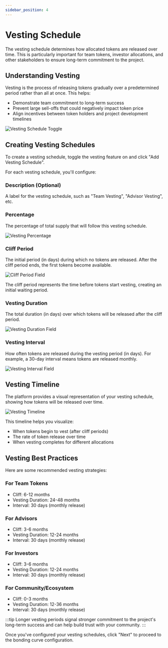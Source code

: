 ```yaml
---
sidebar_position: 4
---
```


# Vesting Schedule

The vesting schedule determines how allocated tokens are released over time. This is particularly important for team tokens, investor allocations, and other stakeholders to ensure long-term commitment to the project.

## Understanding Vesting

Vesting is the process of releasing tokens gradually over a predetermined period rather than all at once. This helps:

- Demonstrate team commitment to long-term success
- Prevent large sell-offs that could negatively impact token price
- Align incentives between token holders and project development timelines

![Vesting Schedule Toggle](https://fastly.picsum.photos/id/237/200/300.jpg?hmac=TmmQSbShHz9CdQm0NkEjx1Dyh_Y984R9LpNrpvH2D_U)

## Creating Vesting Schedules

To create a vesting schedule, toggle the vesting feature on and click "Add Vesting Schedule".

For each vesting schedule, you'll configure:

### Description (Optional)
A label for the vesting schedule, such as "Team Vesting", "Advisor Vesting", etc.

### Percentage
The percentage of total supply that will follow this vesting schedule.

![Vesting Percentage](https://fastly.picsum.photos/id/237/200/300.jpg?hmac=TmmQSbShHz9CdQm0NkEjx1Dyh_Y984R9LpNrpvH2D_U)

### Cliff Period
The initial period (in days) during which no tokens are released. After the cliff period ends, the first tokens become available.

![Cliff Period Field](https://fastly.picsum.photos/id/237/200/300.jpg?hmac=TmmQSbShHz9CdQm0NkEjx1Dyh_Y984R9LpNrpvH2D_U)

The cliff period represents the time before tokens start vesting, creating an initial waiting period.

### Vesting Duration
The total duration (in days) over which tokens will be released after the cliff period.

![Vesting Duration Field](https://fastly.picsum.photos/id/237/200/300.jpg?hmac=TmmQSbShHz9CdQm0NkEjx1Dyh_Y984R9LpNrpvH2D_U)

### Vesting Interval
How often tokens are released during the vesting period (in days). For example, a 30-day interval means tokens are released monthly.

![Vesting Interval Field](https://fastly.picsum.photos/id/237/200/300.jpg?hmac=TmmQSbShHz9CdQm0NkEjx1Dyh_Y984R9LpNrpvH2D_U)

## Vesting Timeline

The platform provides a visual representation of your vesting schedule, showing how tokens will be released over time.

![Vesting Timeline](https://fastly.picsum.photos/id/237/200/300.jpg?hmac=TmmQSbShHz9CdQm0NkEjx1Dyh_Y984R9LpNrpvH2D_U)

This timeline helps you visualize:
- When tokens begin to vest (after cliff periods)
- The rate of token release over time
- When vesting completes for different allocations

## Vesting Best Practices

Here are some recommended vesting strategies:

### For Team Tokens
- Cliff: 6-12 months
- Vesting Duration: 24-48 months
- Interval: 30 days (monthly release)

### For Advisors
- Cliff: 3-6 months
- Vesting Duration: 12-24 months
- Interval: 30 days (monthly release)

### For Investors
- Cliff: 3-6 months
- Vesting Duration: 12-24 months
- Interval: 30 days (monthly release)

### For Community/Ecosystem
- Cliff: 0-3 months
- Vesting Duration: 12-36 months
- Interval: 30 days (monthly release)

:::tip
Longer vesting periods signal stronger commitment to the project's long-term success and can help build trust with your community.
:::

Once you've configured your vesting schedules, click "Next" to proceed to the bonding curve configuration. 